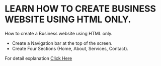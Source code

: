 # LEARN HOW TO CREATE BUSINESS WEBSITE USING HTML ONLY.
<p>How to create a Business website using HTML only.</p>
<ul>
<li>Create a Navigation bar at the top of the screen.</li>
<li>Create Four Sections (Home, About, Services, Contact).</li>
</ul>

<p>For detail explanation <a href="https://projects.sparkifysolutions.com/business-website-with-html/">Click Here</a></p>